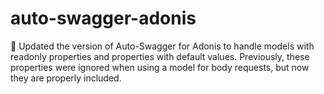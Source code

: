 # auto-swagger-adonis
🚀 Updated the version of Auto-Swagger for Adonis to handle models with readonly properties and properties with default values. Previously, these properties were ignored when using a model for body requests, but now they are properly included.
